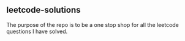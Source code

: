 ## leetcode-solutions

The purpose of the repo is to be a one stop shop for all the leetcode questions I have solved.


